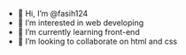 - 👋 Hi, I’m @fasih124
- 👀 I’m interested in web developing
- 🌱 I’m currently learning front-end
- 💞️ I’m looking to collaborate on html and css

<!---
fasih124/fasih124 is a ✨ special ✨ repository because its `README.md` (this file) appears on your GitHub profile.
You can click the Preview link to take a look at your changes.
--->
